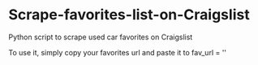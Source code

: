 # Scrape-favorites-list-on-Craigslist

Python script to scrape used car favorites on Craigslist

To use it, simply copy your favorites url and paste it to fav_url = ''
